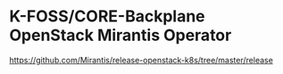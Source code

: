 # K-FOSS/CORE-Backplane OpenStack Mirantis Operator

https://github.com/Mirantis/release-openstack-k8s/tree/master/release
